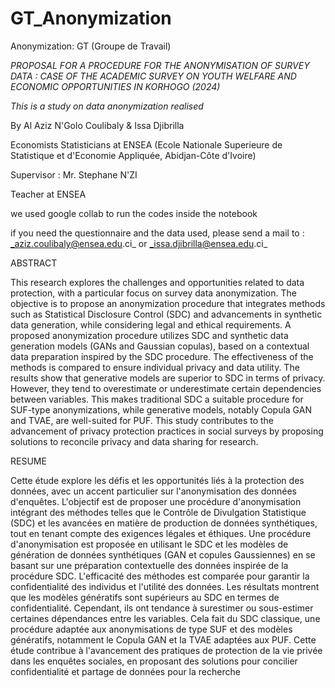 # GT_Anonymization
Anonymization: GT (Groupe de Travail)

_PROPOSAL FOR A PROCEDURE FOR THE ANONYMISATION OF SURVEY DATA : CASE OF THE ACADEMIC SURVEY ON YOUTH WELFARE AND_
                            _ECONOMIC OPPORTUNITIES IN KORHOGO (2024)_


  _This is a study on data anonymization realised_
  
By Al Aziz N'Golo Coulibaly & Issa Djibrilla

  Economists Statisticians at ENSEA (Ecole Nationale Superieure de Statistique et d'Economie Appliquée,  Abidjan-Côte d'Ivoire)

  
Supervisor : Mr. Stephane N'ZI

  Teacher at ENSEA


we used google collab to run the codes inside the notebook

if you need the questionnaire and the data used, please send a mail to : _aziz.coulibaly@ensea.edu.ci_ or _issa.djibrilla@ensea.edu.ci_

        
  ABSTRACT

        
This research explores the challenges and opportunities related to data protection, with a particular focus on survey data anonymization. The objective is to propose an anonymization procedure that integrates methods such as Statistical Disclosure Control (SDC) and advancements in synthetic data generation, while considering legal and ethical requirements. A proposed anonymization procedure utilizes SDC and synthetic data generation models (GANs and Gaussian copulas), based on a contextual data preparation inspired by the SDC procedure. The effectiveness of the methods is compared to ensure individual privacy and data utility. The results show that generative models are superior to SDC in terms of privacy. However, they tend to overestimate or underestimate certain dependencies between variables. This makes traditional SDC a suitable procedure for SUF-type anonymizations, while generative models, notably Copula GAN and TVAE, are well-suited for PUF. This study contributes to the advancement of privacy protection practices in social surveys by proposing solutions to reconcile privacy and data sharing for research.

  RESUME 
  
Cette étude explore les défis et les opportunités liés à la protection des données, avec un accent particulier sur l'anonymisation des données d'enquêtes. L'objectif est de proposer une procédure d'anonymisation intégrant des méthodes telles que le Contrôle de Divulgation Statistique (SDC) et les avancées en matière de production de données synthétiques, tout en tenant compte des exigences légales et éthiques.  Une procédure d'anonymisation est proposée en utilisant le SDC et les modèles de génération de données synthétiques (GAN et copules Gaussiennes) en se basant sur une préparation contextuelle des données inspirée de la procédure SDC. L'efficacité des méthodes est comparée pour garantir la confidentialité des individus et l'utilité des données. Les résultats montrent que les modèles génératifs sont supérieurs au SDC en termes de confidentialité. Cependant, ils ont tendance à surestimer ou sous-estimer certaines dépendances entre les variables. Cela fait du SDC classique, une procédure adaptée aux anonymisations de type SUF et des modèles génératifs, notamment le Copula GAN et la TVAE adaptées aux PUF. Cette étude contribue à l'avancement des pratiques de protection de la vie privée dans les enquêtes sociales, en proposant des solutions pour concilier confidentialité et partage de données pour la recherche
